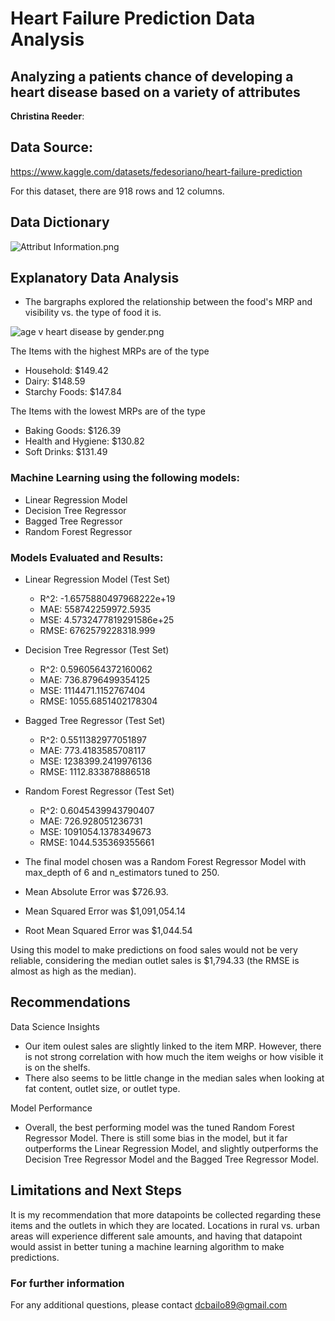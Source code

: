 # Heart Failure Prediction Data Analysis
## Analyzing a patients chance of developing a heart disease based on a variety of attributes

**Christina Reeder**: 

## Data Source:
https://www.kaggle.com/datasets/fedesoriano/heart-failure-prediction

For this dataset, there are 918 rows and 12 columns.

## Data Dictionary
![Attribut Information.png](https://github.com/dcreeder89/Heart-Failure-Prediction-Data-Analysis/blob/main/Attribute%20Information.png)


## Explanatory Data Analysis
  - The bargraphs explored the relationship between the food's MRP and visibility vs. the type of food it is. 

![age v heart disease by gender.png](https://github.com/dcreeder89/Heart-Failure-Prediction-Data-Analysis/blob/main/age%20v%20heart%20disease%20by%20gender.png)

The Items with the highest MRPs are of the type
  - Household: $149.42
  - Dairy: $148.59
  - Starchy Foods: $147.84

The Items with the lowest MRPs are of the type
  - Baking Goods: $126.39
  - Health and Hygiene: $130.82
  - Soft Drinks: $131.49


### Machine Learning using the following models:
  - Linear Regression Model
  - Decision Tree Regressor
  - Bagged Tree Regressor
  - Random Forest Regressor


### Models Evaluated and Results:
  - Linear Regression Model (Test Set)
    - R^2: -1.6575880497968222e+19
    - MAE: 558742259972.5935
    - MSE: 4.5732477819291586e+25
    - RMSE: 6762579228318.999
    
  - Decision Tree Regressor (Test Set)
    - R^2: 0.5960564372160062
    - MAE: 736.8796499354125
    - MSE: 1114471.1152767404
    - RMSE: 1055.6851402178304
    
  - Bagged Tree Regressor (Test Set)
    - R^2: 0.5511382977051897
    - MAE: 773.4183585708117
    - MSE: 1238399.2419976136
    - RMSE: 1112.833878886518
    
  - Random Forest Regressor (Test Set)
    - R^2: 0.6045439943790407
    - MAE: 726.928051236731
    - MSE: 1091054.1378349673
    - RMSE: 1044.535369355661


  - The final model chosen was a Random Forest Regressor Model with max_depth of 6 and n_estimators tuned to 250.
  - Mean Absolute Error was $726.93.
  - Mean Squared Error was $1,091,054.14
  - Root Mean Squared Error was $1,044.54

Using this model to make predictions on food sales would not be very reliable, considering the median outlet sales is $1,794.33 (the RMSE is almost as high as the median). 


## Recommendations
Data Science Insights
  - Our item oulest sales are slightly linked to the item MRP. However, there is not strong correlation with how much the item weighs or how visible it is on the shelfs. 
  - There also seems to be little change in the median sales when looking at fat content, outlet size, or outlet type. 

Model Performance
  - Overall, the best performing model was the tuned Random Forest Regressor Model. There is still some bias in the model, but it far outperforms the Linear Regression Model, and slightly outperforms the Decision Tree Regressor Model and the Bagged Tree Regressor Model. 


## Limitations and Next Steps
It is my recommendation that more datapoints be collected regarding these items and the outlets in which they are located. Locations in rural vs. urban areas will experience different sale amounts, and having that datapoint would assist in better tuning a machine learning algorithm to make predictions. 

### For further information
For any additional questions, please contact dcbailo89@gmail.com
